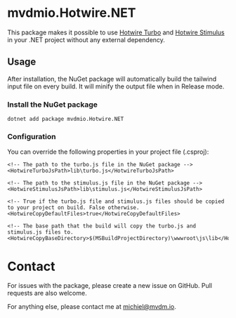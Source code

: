 ﻿# mvdmio.Hotwire.NET
This package makes it possible to use [Hotwire Turbo](https://turbo.hotwire.dev) and [Hotwire Stimulus](https://stimulus.hotwire.dev) in your .NET project without any external dependency.

## Usage
After installation, the NuGet package will automatically build the tailwind input file on every build. It will minify the output file when in Release mode.

### Install the NuGet package
```
dotnet add package mvdmio.Hotwire.NET
```

### Configuration
You can override the following properties in your project file (.csproj):
```
<!-- The path to the turbo.js file in the NuGet package -->
<HotwireTurboJsPath>lib\turbo.js</HotwireTurboJsPath>

<!-- The path to the stimulus.js file in the NuGet package -->
<HotwireStimulusJsPath>lib\stimulus.js</HotwireStimulusJsPath>

<!-- True if the turbo.js file and stimulus.js files should be copied to your project on build. False otherwise.
<HotwireCopyDefaultFiles>true</HotwireCopyDefaultFiles>

<!-- The base path that the build will copy the turbo.js and stimulus.js files to.
<HotwireCopyBaseDirectory>$(MSBuildProjectDirectory)\wwwroot\js\lib</HotwireCopyBaseDirectory>
```

# Contact
For issues with the package, please create a new issue on GitHub. Pull requests are also welcome.

For anything else, please contact me at [michiel@mvdm.io](mailto:michiel@mvdm.io).